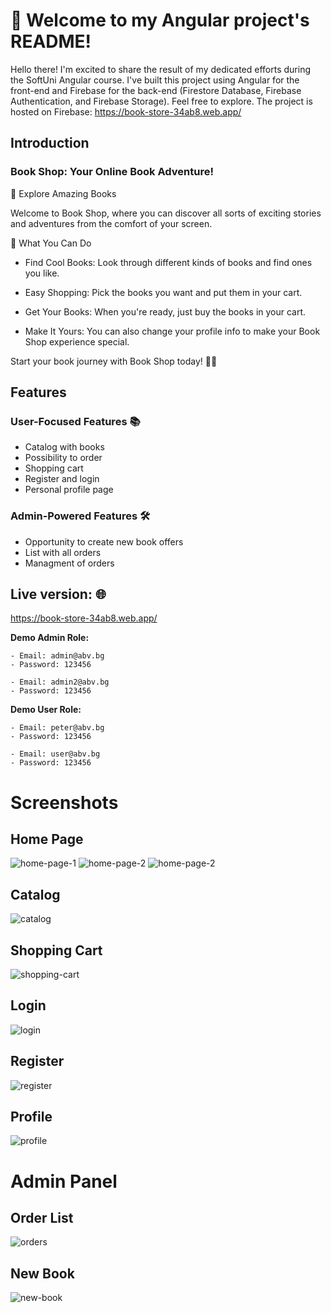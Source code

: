 # 👋 Welcome to my Angular project's README! 

Hello there! I'm excited to share the result of my dedicated efforts during the SoftUni Angular course.
I've built this project using Angular for the front-end and Firebase for the back-end (Firestore Database, Firebase Authentication, and Firebase Storage). 
Feel free to explore. The project is hosted on Firebase: https://book-store-34ab8.web.app/

## Introduction

### Book Shop: Your Online Book Adventure!

🚀 Explore Amazing Books

Welcome to Book Shop, where you can discover all sorts of exciting stories and adventures from the comfort of your screen.

🌟 What You Can Do

 - Find Cool Books: Look through different kinds of books and find ones you like.

 - Easy Shopping: Pick the books you want and put them in your cart.

 - Get Your Books: When you're ready, just buy the books in your cart.

 - Make It Yours: You can also change your profile info to make your Book Shop experience special.

 Start your book journey with Book Shop today! 📖✨

## Features


### User-Focused Features 📚

 - Catalog with books
 - Possibility to order
 - Shopping cart 
 - Register and login
 - Personal profile page

### Admin-Powered Features 🛠️

 - Opportunity to create new book offers
 - List with all orders
 - Managment of orders



## Live version: 🌐

https://book-store-34ab8.web.app/


**Demo Admin Role:**

    - Email: admin@abv.bg
    - Password: 123456

    - Email: admin2@abv.bg
    - Password: 123456

**Demo User Role:**

    - Email: peter@abv.bg
    - Password: 123456

    - Email: user@abv.bg  
    - Password: 123456


# Screenshots

## Home Page
![home-page-1](https://github.com/maximkraychev/E-Shop/blob/main/screenshots/home1.PNG)
![home-page-2](https://github.com/maximkraychev/E-Shop/blob/main/screenshots/home2.PNG)
![home-page-2](https://github.com/maximkraychev/E-Shop/blob/main/screenshots/home3.PNG)

## Catalog 
![catalog](https://github.com/maximkraychev/E-Shop/blob/main/screenshots/Catalog.PNG)

## Shopping Cart  
![shopping-cart](https://github.com/maximkraychev/E-Shop/blob/main/screenshots/Catalog.PNG)

## Login
![login](https://github.com/maximkraychev/E-Shop/blob/main/screenshots/Login.PNG)

## Register
![register](https://github.com/maximkraychev/E-Shop/blob/main/screenshots/register.PNG)

## Profile
![profile](https://github.com/maximkraychev/E-Shop/blob/main/screenshots/profile.PNG)

# Admin Panel

## Order List
![orders](https://github.com/maximkraychev/E-Shop/blob/main/screenshots/orders.PNG)

## New Book
![new-book](https://github.com/maximkraychev/E-Shop/blob/main/screenshots/new-book.PNG)